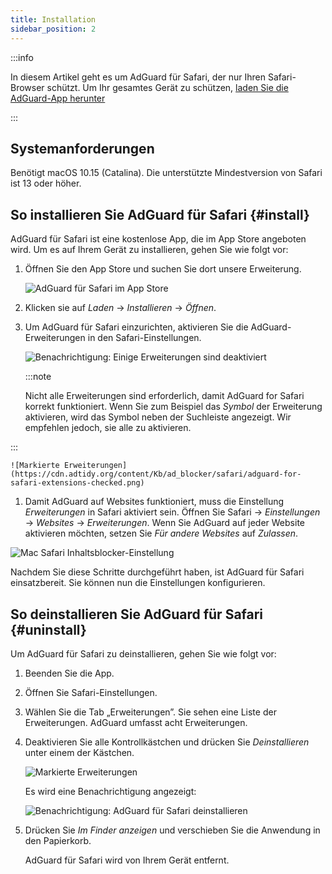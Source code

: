 ```yaml
---
title: Installation
sidebar_position: 2
---
```


:::info

In diesem Artikel geht es um AdGuard für Safari, der nur Ihren Safari-Browser schützt. Um Ihr gesamtes Gerät zu schützen, [laden Sie die AdGuard-App herunter](https://agrd.io/download-kb-adblock)

:::

## Systemanforderungen

Benötigt macOS 10.15 (Catalina). Die unterstützte Mindestversion von Safari ist 13 oder höher.

## So installieren Sie AdGuard für Safari {#install}

AdGuard für Safari ist eine kostenlose App, die im App Store angeboten wird. Um es auf Ihrem Gerät zu installieren, gehen Sie wie folgt vor:

1. Öffnen Sie den App Store und suchen Sie dort unsere Erweiterung.

    ![AdGuard für Safari im App Store](https://cdn.adtidy.org/content/Kb/ad_blocker/safari/adguard-for-safari-app-store.png)

1. Klicken sie auf *Laden* → *Installieren* → *Öffnen*.

1. Um AdGuard für Safari einzurichten, aktivieren Sie die AdGuard-Erweiterungen in den Safari-Einstellungen.

    ![Benachrichtigung: Einige Erweiterungen sind deaktiviert](https://cdn.adtidy.org/content/Kb/ad_blocker/safari/adguard-for-safari-notification.png)

    :::note

    Nicht alle Erweiterungen sind erforderlich, damit AdGuard for Safari korrekt funktioniert. Wenn Sie zum Beispiel das *Symbol* der Erweiterung aktivieren, wird das Symbol neben der Suchleiste angezeigt. Wir empfehlen jedoch, sie alle zu aktivieren.


:::

    ![Markierte Erweiterungen](https://cdn.adtidy.org/content/Kb/ad_blocker/safari/adguard-for-safari-extensions-checked.png)

1. Damit AdGuard auf Websites funktioniert, muss die Einstellung *Erweiterungen* in Safari aktiviert sein. Öffnen Sie Safari → *Einstellungen* → *Websites* → *Erweiterungen*. Wenn Sie AdGuard auf jeder Website aktivieren möchten, setzen Sie *Für andere Websites* auf *Zulassen*.

![Mac Safari Inhaltsblocker-Einstellung](https://cdn.adtidy.org/content/Kb/ad_blocker/safari/macos_extensions.png)
<!-- adguard-for-safari-content-blocker-setting-macos.png -->

Nachdem Sie diese Schritte durchgeführt haben, ist AdGuard für Safari einsatzbereit. Sie können nun die Einstellungen konfigurieren.

## So deinstallieren Sie AdGuard für Safari {#uninstall}

Um AdGuard für Safari zu deinstallieren, gehen Sie wie folgt vor:

1. Beenden Sie die App.

1. Öffnen Sie Safari-Einstellungen.

1. Wählen Sie die Tab „Erweiterungen”. Sie sehen eine Liste der Erweiterungen. AdGuard umfasst acht Erweiterungen.

1. Deaktivieren Sie alle Kontrollkästchen und drücken Sie *Deinstallieren* unter einem der Kästchen.

    ![Markierte Erweiterungen](https://cdn.adtidy.org/public/Adguard/kb/installation/Safari/extensionschecked.png)

    Es wird eine Benachrichtigung angezeigt:

    ![Benachrichtigung: AdGuard für Safari deinstallieren](https://cdn.adtidy.org/public/Adguard/kb/installation/Safari/showinfinder.png)

1. Drücken Sie *Im Finder anzeigen* und verschieben Sie die Anwendung in den Papierkorb.

    AdGuard für Safari wird von Ihrem Gerät entfernt.
